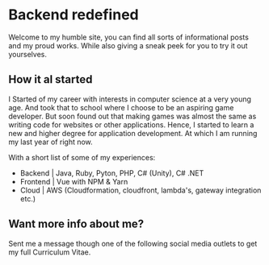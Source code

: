 # Backend redefined

Welcome to my humble site, you can find all sorts of informational posts and my proud works. While also giving a sneak peek for you to try it out yourselves.

## How it al started

I Started of my career with interests in computer science at a very young age. And took that to school where I choose to be an aspiring game developer. But soon found out that making games was almost the same as writing code for websites or other applications. Hence, I started to learn a new and higher degree for application development. At which I am running my last year of right now.

With a short list of some of my experiences:

- Backend | Java, Ruby, Pyton, PHP, C# (Unity), C# .NET
- Frontend | Vue with NPM & Yarn
- Cloud | AWS (Cloudformation, cloudfront, lambda's, gateway integration etc.)

## Want more info about me?

Sent me a message though one of the following social media outlets to get my full Curriculum Vitae.
